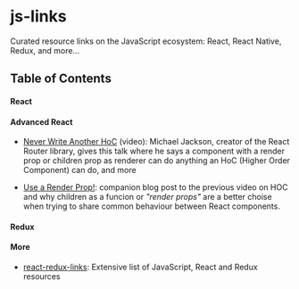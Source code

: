 # js-links
Curated resource links on the JavaScript ecosystem: React, React Native, Redux, and more...

## Table of Contents

#### React

#### Advanced React
- [Never Write Another HoC](https://www.youtube.com/watch?v=BcVAq3YFiuc) (video): Michael Jackson, creator of the React Router library, gives this talk where he says a component with a render prop or children prop as renderer can do anything an HoC (Higher Order Component) can do, and more

- [Use a Render Prop!](https://cdb.reacttraining.com/use-a-render-prop-50de598f11ce): companion blog post to the previous video on HOC and why children as a funcion or _"render props"_ are a better choise when trying to share common behaviour between React components.

#### Redux

#### More

- [react-redux-links](https://github.com/markerikson/react-redux-links): Extensive list of JavaScript, React and Redux resources
